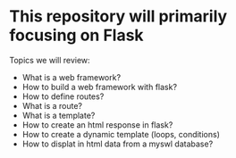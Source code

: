 This repository will primarily focusing on Flask
=================================================

Topics we will review:

- What is a web framework?
- How to build a web framework with flask?
- How to define routes?
- What is a route?
- What is a template?
- How to create an html response in flask?
- How to create a dynamic template (loops, conditions)
- How to displat in html data from a myswl database?